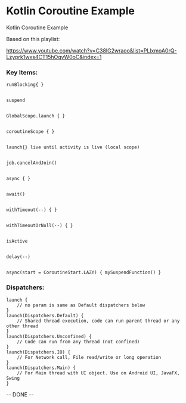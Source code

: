 # Kotlin Coroutine Example
Kotlin Coroutine Example


Based on this playlist:


https://www.youtube.com/watch?v=C38lG2wraoo&list=PLlxmoA0rQ-Lzyprk1wxs4CT15hOqvW0oC&index=1



### Key Items:


    runBlocking{ }


    suspend


    GlobalScope.launch { }


    coroutineScope { }


    launch{} live until activity is live (local scope)


    job.cancelAndJoin()


    async { }


    await()


    withTimeout(--) { }


    withTimeoutOrNull(--) { }


    isActive


    delay(--)


    async(start = CoroutineStart.LAZY) { mySuspendFunction() }


### Dispatchers:


    launch {
        // no param is same as Default dispatchers below
    }
    launch(Dispatchers.Default) {
        // Shared thread execution, code can run parent thread or any other thread
    }
    launch(Dispatchers.Unconfined) {
        // Code can run from any thread (not confined)
    }
    launch(Dispatchers.IO) {
        // For Network call, File read/write or long operation
    }
    launch(Dispatchers.Main) {
        // For Main thread with UI object. Use on Android UI, JavaFX, Swing
    }


-- DONE --
